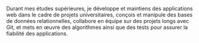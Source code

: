 Durant mes études supérieures, je développe et maintiens des applications web dans le cadre de projets universitaires, conçois et manipule des bases de données relationnelles, collabore en équipe sur des projets longs avec Git, et mets en œuvre des algorithmes ainsi que des tests pour assurer la fiabilité des applications.
